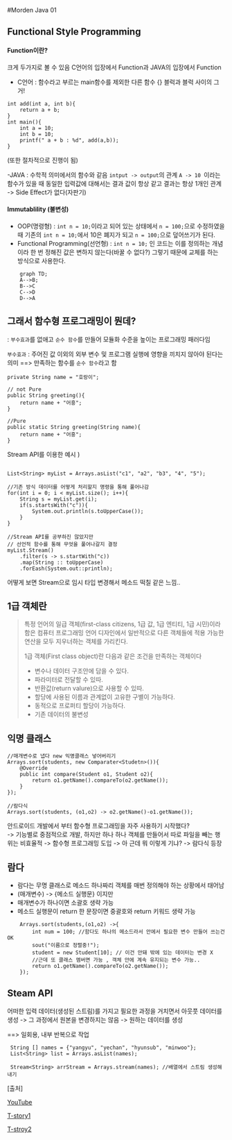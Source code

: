 #Morden Java 01 <Java8>

## Functional Style Programming

#### Function이란? 
크게 두가지로 볼 수 있음 C언어의 입장에서 Function과 JAVA의 입장에서 Function 
- C언어 : 함수라고 부르는 main함수를 제외한 다른 함수 {} 블럭과 블럭 사이의 그거! 
``` 
int add(int a, int b){
    return a + b; 
}
int main(){
    int a = 10;
    int b = 10; 
    printf(" a + b : %d", add(a,b));
} 
```
(또한 절차적으로 진행이 됨)

-JAVA : 수학적 의미에서의 함수와 같음 `intput -> output`의 관계 `A -> 10 `이라는 함수가 있을 때 동일한 입력값에 대해서는
결과 값이 항상 같고 결과는 항상 1개인 관계 -> Side Effect가 없다(자판기)
 
 #### Immutablility (불변성)
 
- OOP(명령형) : `int n = 10;`이라고 되어 있는 상태에서 `n = 100;`으로 수정하였을 때 기존의 `int n = 10;`에서 10은 폐지가 되고 
  `n = 100;`으로 덮어쓰기가 된다. 
- Functional Programming(선언형) : `int n = 10;` 인 코드는 이를 정의하는 개념이라 한 번 정해진 값은 변하지 않는다(바꿀 수 없다?)
    그렇기 때문에 교체를 하는 방식으로 사용한다.
```mermaid
    graph TD;
    A-->B;
    B-->C
    C-->D
    D-->A 
```

## 그래서 함수형 프로그래밍이 뭔데?
: `부수효과`를 없애고 `순수 함수`를 만들어 모듈화 수준을 높이는 프로그래밍 패러다임

`부수효과` : 주어진 값 이외의 외부 변수 및 프로그램 실행에 영향을 끼치지 않아야 된다는 의미 ==> 만족하는 함수를 `순수 함수`라고 함
```
private String name = "호랑이";

// not Pure
public String greeting(){
    return name + "어흥";
}

//Pure
public static String greeting(String name){
    return name + "어흥";
}
```

Stream API를 이용한 예시 ) 
```

List<String> myList = Arrays.asList("c1", "a2", "b3", "4", "5");

//기존 방식 데이터를 어떻게 처리할지 명령을 통해 풀어나감
for(int i = 0; i < myList.size(); i++){
    String s = myList.get(i);
    if(s.startsWith("c")){
        System.out.println(s.toUpperCase());
    }
}

//Stream API를 공부하진 않았지만 
// 선언적 함수를 통해 무엇을 풀어나갈지 결정 
myList.Stream()
    .filter(s -> s.startWith("c))
    .map(String :: toUpperCase)
    .forEash(System.out::println);
```
어떻게 보면 Stream으로 임시 타입 변경해서 메소드 떡칠 같은 느낌..

## 1급 객체란
> 특정 언어의 일급 객체(first-class citizens, 1급 값, 1급 엔티티, 1급 시민)이라 함은 컴퓨터 프로그래밍 언어 디자인에서 일반적으로 다른 객체들에 적용 가능한 연산을 모두 지우너하는 객체를 가리킨다.   
> 
> 1급 객체(First class object)란 다음과 같은 조건을 만족하는 객체이다
> - 변수나 데이터 구조안에 담을 수 있다.
> - 파라미터로 전달할 수 있따.
> - 반환값(return valure)으로 사용할 수 있따.
> - 할당에 사용된 이름과 관계없이 고유한 구별이 가능하다.
> - 동적으로 프로퍼티 할당이 가능하다.
> - 기존 데이터의 불변성

  
## 익명 클래스

```
//매개변수로 냅다 new 익명클래스 넣어버리기
Arrays.sort(students, new Comparater<Studetn>()){
    @Override
    public int compare(Student o1, Student o2){
        return o1.getName().compareTo(o2.getName());
    }
});

//람다식
Arrays.sort(students, (o1,o2) -> o2.getName()-o1.getName());

```
  안드로이드 개발에서 부터 함수형 프로그래밍을 자주 사용하기 시작했다?  
  -> 기능별로 중점적으로 개발, 하지만 하나 하나 객체를 만들어서 따로 파일을 빼는 행위는 비효율적 -> 함수형 프로그래밍 도입 -> 아 근데 뭐 이렇게 기냐? -> 람다식 등장


## 람다 


- 람다는 무명 클래스로 메소드 하나짜리 객체를 매번 정의해야 하는 상황에서 태어남 
- (매개변수) -> {메소드 실행문} 이지만 
- 매개변수가 하나이면 소괄호 생략 가능
- 메소드 실행문이 return 한 문장이면 중괄호와 return 키워드 생략 가능

```
    Arrays.sort(students,(o1,o2) ->{
        int num = 100; //함다도 하나의 메소드라서 안에서 필요한 변수 만들어 쓰는건 OK
        sout("이름으로 정렬중!");
        student = new Student[10]; // 이건 안돼 밖에 있는 데이터는 변경 X 
        //근데 또 클래스 멤버면 가능 , 객체 안에 계속 유지되는 변수 가능..
        return o1.getName().compareTo(o2.getName());
    });
```

## Steam API

어떠한 입력 데이터(생성된 스트림)를 가지고 필요한 과정을 거치면서 아웃풋 데이터를 생성 -> 그 과정에서 원본을 변경하지는 않음 -> 원하는 데이터를 생성 

==> 일회용, 내부 반복으로 작업 

```
 String [] names = {"yangyu", "yechan", "hyunsub", "minwoo"};
 List<String> list = Arrays.asList(names);

 Stream<String> arrStream = Arrays.stream(names); //배열에서 스트림 생성해내기
```


  [출처]

[YouTube](https://www.youtube.com/watch?v=lIEKOe0bh0M&t=10s/)

[T-story1](https://warpgate3.tistory.com/entry/%EC%9E%90%EB%B0%94%EC%BD%94%EB%93%9C%EB%A1%9C-%EB%B3%B4%EB%8A%94-%ED%95%A8%EC%88%98%ED%98%95-%ED%94%84%EB%A1%9C%EA%B7%B8%EB%9E%98%EB%B0%8D-Functional-Programming-in-Java/)

[T-stroy2](https://swiftymind.tistory.com/108/)


